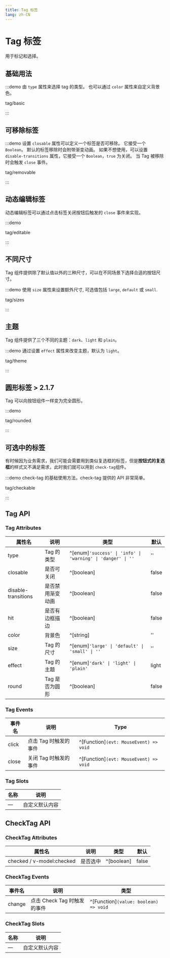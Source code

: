 ```yaml
---
title: Tag 标签
lang: zh-CN
---
```


# Tag 标签

用于标记和选择。

## 基础用法

:::demo 由 `type` 属性来选择 tag 的类型。 也可以通过 `color` 属性来自定义背景色。

tag/basic

:::

## 可移除标签

:::demo 设置 `closable` 属性可以定义一个标签是否可移除。 它接受一个 `Boolean`。 默认的标签移除时会附带渐变动画。 如果不想使用，可以设置 `disable-transitions` 属性，它接受一个 `Boolean`，`true` 为关闭。 当 Tag 被移除时会触发 `close` 事件。

tag/removable

:::

## 动态编辑标签

动态编辑标签可以通过点击标签关闭按钮后触发的 `close` 事件来实现。

:::demo

tag/editable

:::

## 不同尺寸

Tag 组件提供除了默认值以外的三种尺寸，可以在不同场景下选择合适的按钮尺寸。

:::demo 使用 `size` 属性来设置额外尺寸, 可选值包括 `large`, `default` 或 `small`.

tag/sizes

:::

## 主题

Tag 组件提供了三个不同的主题：`dark`、`light` 和 `plain`。

:::demo 通过设置 `effect` 属性来改变主题，默认为 `light`。

tag/theme

:::

## 圆形标签 <el-tag>> 2.1.7</el-tag>

Tag 可以向按钮组件一样变为完全圆形。

:::demo

tag/rounded

:::

## 可选中的标签

有时候因为业务需求，我们可能会需要用到类似复选框的标签，但是**按钮式的复选框**的样式又不满足需求，此时我们就可以用到 `check-tag`组件。

:::demo check-tag 的基础使用方法，check-tag 提供的 API 非常简单。

tag/checkable

:::

## Tag API

### Tag Attributes

| 属性名                 | 说明        | 类型                                                              | 默认    |
| ------------------- | --------- | --------------------------------------------------------------- | ----- |
| type                | Tag 的类型   | ^[enum]`'success' \| 'info' \| 'warning' \| 'danger' \| ''` | ''    |
| closable            | 是否可关闭     | ^[boolean]                                                      | false |
| disable-transitions | 是否禁用渐变动画  | ^[boolean]                                                      | false |
| hit                 | 是否有边框描边   | ^[boolean]                                                      | false |
| color               | 背景色       | ^[string]                                                       | ''    |
| size                | Tag 的尺寸   | ^[enum]`'large' \| 'default' \| 'small' \| ''`               | ''    |
| effect              | Tag 的主题   | ^[enum]`'dark' \| 'light' \| 'plain'`                         | light |
| round               | Tag 是否为圆形 | ^[boolean]                                                      | false |

### Tag Events

| 事件名   | 说明            | Type                                      |
| ----- | ------------- | ----------------------------------------- |
| click | 点击 Tag 时触发的事件 | ^[Function]`(evt: MouseEvent) => void` |
| close | 关闭 Tag 时触发的事件 | ^[Function]`(evt: MouseEvent) => void` |

### Tag Slots

| 名称 | 说明      |
| -- | ------- |
| —  | 自定义默认内容 |

## CheckTag API

### CheckTag Attributes

| 属性名                       | 说明   | 类型         | 默认    |
| ------------------------- | ---- | ---------- | ----- |
| checked / v-model:checked | 是否选中 | ^[boolean] | false |

### CheckTag Events

| 事件名    | 说明                  | 类型                                       |
| ------ | ------------------- | ---------------------------------------- |
| change | 点击 Check Tag 时触发的事件 | ^[Function]`(value: boolean) => void` |

### CheckTag Slots

| 名称 | 说明      |
| -- | ------- |
| —  | 自定义默认内容 |
